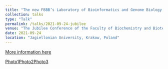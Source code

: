 ```yaml
---
title: "The new FBBB’s Laboratory of Bioinformatics and Genome Biology: computational approaches to study genes, genomes, gene regulatory networks"
collection: talks
type: "Talk"
permalink: /talks/2021-09-24-jubilee
venue: "The Jubilee Conference of the Faculty of Biochemistry and Biotechnology at the Jagiellonian University."
date: 2021-09-24
location: "Jagiellonian University, Krakow, Poland"
---
```


[More information here](https://jubileuszwbbib.confer.uj.edu.pl/en_GB/program/ksiazka-streszczen)

[Photo1](JW210926_356.jpg)[Photo2](JW210926_360.jpg)[Photo3](JW210926_363.jpg)
